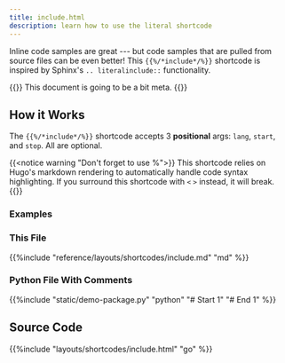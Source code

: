 ```yaml
---
title: include.html
description: learn how to use the literal shortcode
---
```

<!--start -->
Inline code samples are great --- but code samples that are pulled from source files can be even better! This `{{%/*include*/%}}` shortcode is inspired by Sphinx's `.. literalinclude::` functionality. 

{{<notice snack>}}
This document is going to be a bit meta. 
{{</notice>}}

## How it Works

The `{{%/*include*/%}}` shortcode accepts 3 **positional** args: `lang`, `start`, and `stop`. All are optional.

{{<notice warning "Don't forget to use %">}}
This shortcode relies on Hugo's markdown rendering to automatically handle code syntax highlighting. If you surround this shortcode with `<` `>` instead, it will break.
{{</notice>}}

### Examples 

### This File

{{%include "reference/layouts/shortcodes/include.md" "md" %}}

### Python File With Comments

{{%include "static/demo-package.py" "python" "# Start 1" "# End 1" %}}

## Source Code 

{{%include "layouts/shortcodes/include.html" "go" %}}